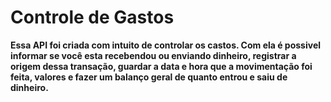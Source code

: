 <h1>Controle de Gastos</h1>
<strong> Essa API foi criada com intuito de controlar os castos. Com ela é possivel informar se você esta recebendou ou enviando dinheiro, registrar a origem dessa transação, guardar a data e hora que a movimentação foi feita, valores e fazer um balanço geral de quanto entrou e saiu de dinheiro.</strong>